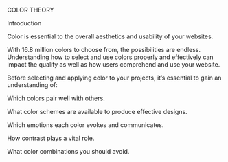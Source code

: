 COLOR THEORY

Introduction

Color is essential to the overall aesthetics and usability of your websites.

With 16.8 million colors to choose from, the possibilities are endless. Understanding how to select and use colors properly and effectively can impact the quality as well as how users comprehend and use your website.

Before selecting and applying color to your projects, it’s essential to gain an understanding of:

Which colors pair well with others.

What color schemes are available to produce effective designs.

Which emotions each color evokes and communicates.

How contrast plays a vital role.

What color combinations you should avoid.

